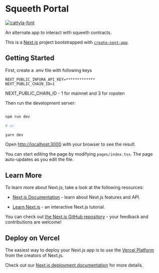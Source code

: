 # Squeeth Portal

<p  align="center">

<a  href="https://fontmeme.com/fonts/cattyla-font/"><img  src="https://fontmeme.com/permalink/220217/eef0d579e6d6908a3795c5c192cbabc5.png"  alt="cattyla-font"  border="0"></a>

</p>

An alternate app to interact with squeeth contracts.

This is a [Next.js](https://nextjs.org/) project bootstrapped with [`create-next-app`](https://github.com/vercel/next.js/tree/canary/packages/create-next-app).

## Getting Started

First, create a .env file with following keys

```
NEXT_PUBLIC_INFURA_API_KEY=*************
NEXT_PUBLIC_CHAIN_ID=1
```

NEXT_PUBLIC_CHAIN_ID - 1 for mainnet and 3 for ropsten

Then run the development server:

```bash

npm run dev

# or

yarn dev

```

Open [http://localhost:3000](http://localhost:3000) with your browser to see the result.

You can start editing the page by modifying `pages/index.tsx`. The page auto-updates as you edit the file.

## Learn More

To learn more about Next.js, take a look at the following resources:

- [Next.js Documentation](https://nextjs.org/docs) - learn about Next.js features and API.

- [Learn Next.js](https://nextjs.org/learn) - an interactive Next.js tutorial.

You can check out [the Next.js GitHub repository](https://github.com/vercel/next.js/) - your feedback and contributions are welcome!

## Deploy on Vercel

The easiest way to deploy your Next.js app is to use the [Vercel Platform](https://vercel.com/new?utm_medium=default-template&filter=next.js&utm_source=create-next-app&utm_campaign=create-next-app-readme) from the creators of Next.js.

Check out our [Next.js deployment documentation](https://nextjs.org/docs/deployment) for more details.
